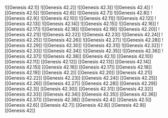 ![[Genesis 42.1]]
![[Genesis 42.2]]
![[Genesis 42.3]]
![[Genesis 42.4]]
![[Genesis 42.5]]
![[Genesis 42.6]]
![[Genesis 42.7]]
![[Genesis 42.8]]
![[Genesis 42.9]]
![[Genesis 42.10]]
![[Genesis 42.11]]
![[Genesis 42.12]]
![[Genesis 42.13]]
![[Genesis 42.14]]
![[Genesis 42.15]]
![[Genesis 42.16]]
![[Genesis 42.17]]
![[Genesis 42.18]]
![[Genesis 42.19]]
![[Genesis 42.20]]
![[Genesis 42.21]]
![[Genesis 42.22]]
![[Genesis 42.23]]
![[Genesis 42.24]]
![[Genesis 42.25]]
![[Genesis 42.26]]
![[Genesis 42.27]]
![[Genesis 42.28]]
![[Genesis 42.29]]
![[Genesis 42.30]]
![[Genesis 42.31]]
![[Genesis 42.32]]
![[Genesis 42.33]]
![[Genesis 42.34]]
![[Genesis 42.35]]
![[Genesis 42.36]]
![[Genesis 42.37]]
![[Genesis 42.38]]
[[Genesis 42.1]]
[[Genesis 42.10]]
[[Genesis 42.11]]
[[Genesis 42.12]]
[[Genesis 42.13]]
[[Genesis 42.14]]
[[Genesis 42.15]]
[[Genesis 42.16]]
[[Genesis 42.17]]
[[Genesis 42.18]]
[[Genesis 42.19]]
[[Genesis 42.2]]
[[Genesis 42.20]]
[[Genesis 42.21]]
[[Genesis 42.22]]
[[Genesis 42.23]]
[[Genesis 42.24]]
[[Genesis 42.25]]
[[Genesis 42.26]]
[[Genesis 42.27]]
[[Genesis 42.28]]
[[Genesis 42.29]]
[[Genesis 42.3]]
[[Genesis 42.30]]
[[Genesis 42.31]]
[[Genesis 42.32]]
[[Genesis 42.33]]
[[Genesis 42.34]]
[[Genesis 42.35]]
[[Genesis 42.36]]
[[Genesis 42.37]]
[[Genesis 42.38]]
[[Genesis 42.4]]
[[Genesis 42.5]]
[[Genesis 42.6]]
[[Genesis 42.7]]
[[Genesis 42.8]]
[[Genesis 42.9]]
[[Genesis 42]]
